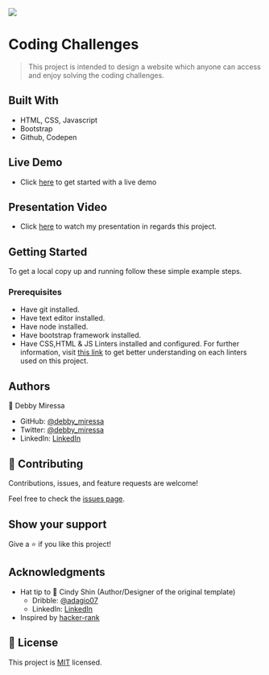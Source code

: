 ![](https://img.shields.io/badge/Microverse-blueviolet)

# Coding Challenges

> This project is intended to design a website which anyone can access and enjoy solving the coding challenges.


## Built With

- HTML, CSS, Javascript
- Bootstrap
- Github, Codepen

## Live Demo

- Click [here](https://debbymiressa.github.io/CodingChallenges/) to get started with a live demo

## Presentation Video
- Click [here](https://www.loom.com/share/3bcc5d08a4734879bf40397de44129d0) to watch my presentation in regards this project.

## Getting Started

To get a local copy up and running follow these simple example steps.

### Prerequisites

- Have git installed.
- Have text editor installed.
- Have node installed.
- Have bootstrap framework installed.
- Have CSS,HTML & JS Linters installed and configured. For further information, visit [this link](https://github.com/microverseinc/linters-config/blob/master/README.md) to get better understanding on each linters used on this project.

## Authors

👤 Debby Miressa

- GitHub: [@debby_miressa](https://github.com/DebbyMiressa)
- Twitter: [@debby_miressa](https://twitter.com/debby_miressa)
- LinkedIn: [LinkedIn](https://www.linkedin.com/in/debby-miressa-0b85b6182)

## 🤝 Contributing

Contributions, issues, and feature requests are welcome!

Feel free to check the [issues page](../../issues/).

## Show your support

Give a ⭐️ if you like this project!

## Acknowledgments

- Hat tip to 👤 Cindy Shin (Author/Designer of the original template)
    - Dribble: [@adagio07](http://dribbble.com/adagio07)
    - LinkedIn: [LinkedIn](http://linkedin.com/in/adagio07)
- Inspired by [hacker-rank](https://www.hackerrank.com/)

## 📝 License

This project is [MIT](./MIT.md) licensed.
